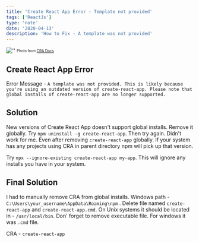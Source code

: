 ```yaml
---
title: 'Create React App Error - Template not provided'
tags: ['ReactJs']
type: 'note'
date: '2020-04-13'
description: 'How to Fix - A template was not provided'
---
```

![''](https://kapilgorve.s3.ap-south-1.amazonaws.com/blog/covers/cra.jpg)
<sub><sup>Photo from [CRA Docs](https://create-react-app.dev//)</sup></sub>

## Create React App Error
Error Message - `A template was not provided. This is likely because you're using an outdated version of create-react-app.
Please note that global installs of create-react-app are no longer supported.`

## Solution
New versions of Create React App doesn't support global installs. Remove it globally.
Try `npm uninstall -g create-react-app`. Then try again. Didn't work for me. Even after removing `create-react-app` globally. If your system has any projects using CRA in parent directory npm will pick up that version.

Try `npx --ignore-existing create-react-app my-app`. This will ignore any installs you have in your system.

## Final Solution
I had to manually remove CRA from global installs.
Windows path - `C:\Users\your_username\AppData\Roaming\npm` .
Delete file named `create-react-app` and `create-react-app.cmd`.
On Unix systems it should be located in - `/usr/local/bin`. Don' forget to remove executable file. For windows it was `.cmd` file.


CRA - `create-react-app`